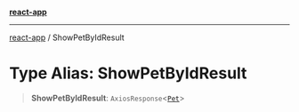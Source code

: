 [**react-app**](../README.md)

---

[react-app](../README.md) / ShowPetByIdResult

# Type Alias: ShowPetByIdResult

> **ShowPetByIdResult**: `AxiosResponse`\<[`Pet`](../interfaces/Pet.md)\>
